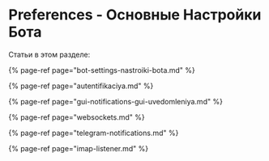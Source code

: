 # Preferences - Основные Настройки Бота

Статьи в этом разделе:

{% page-ref page="bot-settings-nastroiki-bota.md" %}

{% page-ref page="autentifikaciya.md" %}

{% page-ref page="gui-notifications-gui-uvedomleniya.md" %}

{% page-ref page="websockets.md" %}

{% page-ref page="telegram-notifications.md" %}

{% page-ref page="imap-listener.md" %}




